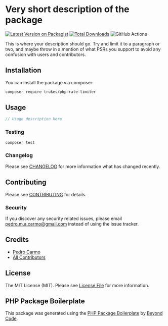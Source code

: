 # Very short description of the package

[![Latest Version on Packagist](https://img.shields.io/packagist/v/trukes/php-rate-limiter.svg?style=flat-square)](https://packagist.org/packages/trukes/php-rate-limiter)
[![Total Downloads](https://img.shields.io/packagist/dt/trukes/php-rate-limiter.svg?style=flat-square)](https://packagist.org/packages/trukes/php-rate-limiter)
![GitHub Actions](https://github.com/trukes/php-rate-limiter/actions/workflows/main.yml/badge.svg)

This is where your description should go. Try and limit it to a paragraph or two, and maybe throw in a mention of what PSRs you support to avoid any confusion with users and contributors.

## Installation

You can install the package via composer:

```bash
composer require trukes/php-rate-limiter
```

## Usage

```php
// Usage description here
```

### Testing

```bash
composer test
```

### Changelog

Please see [CHANGELOG](CHANGELOG.md) for more information what has changed recently.

## Contributing

Please see [CONTRIBUTING](CONTRIBUTING.md) for details.

### Security

If you discover any security related issues, please email pedro.m.a.carmo@gmail.com instead of using the issue tracker.

## Credits

-   [Pedro Carmo](https://github.com/trukes)
-   [All Contributors](../../contributors)

## License

The MIT License (MIT). Please see [License File](LICENSE.md) for more information.

## PHP Package Boilerplate

This package was generated using the [PHP Package Boilerplate](https://laravelpackageboilerplate.com) by [Beyond Code](http://beyondco.de/).
